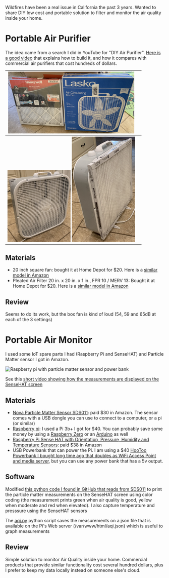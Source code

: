Wildfires have been a real issue in California the past 3 years. Wanted to share DIY low cost and portable solution to filter and monitor the air quality inside your home.

# Portable Air Purifier

The idea came from a search I did in YouTube for "DIY Air Purifier". [Here is a good video](https://youtu.be/YnIvLBe6xUE) that explains how to build it, and how it compares with commercial air purifiers that cost hundreds of dollars.

| <img src="files/DIY-air-purifier-ingredients.JPG" alt="Fan box and filter" width="400"/> | |
|---|---|
| <img src="files/DIY-air-purifier-front.JPG" alt="Front view of home made air purifier" width="200"/>  <img src="files/DIY-air-purifier-back.JPG" alt="Rear view of home made air purifier" width="200"/>  |

## Materials
* 20 inch square fan: bought it at Home Depot for $20. Here is a [similar model in Amazon](https://amzn.to/2COs5aW)
* Pleated Air Filter 20 in. x 20 in. x 1 in., FPR 10 / MERV 13: Bought it at Home Depot for $20. Here is a [similar model in Amazon](https://amzn.to/2Qhy6jE)

## Review

Seems to do its work, but the box fan is kind of loud (54, 59 and 65dB at each of the 3 settings)

# Portable Air Monitor

I used some IoT spare parts I had (Raspberry Pi and SenseHAT) and Particle Matter sensor I got in Amazon.

<img src="files/pi%2BsenseHAT%2Bpowerbank%2Bsensor.JPG" alt="Raspberry pi with particle matter sensor and power bank" width="400"/> 

See this [short video showing how the measurements are displayed on the SenseHAT screen](files/pi-display-pm2.5.mov)

## Materials

* [Nova Particle Matter Sensor SDS011](https://amzn.to/34oscW1): paid $30 in Amazon. The sensor comes with a USB dongle you can use to connect to a computer, or a pi (or similar)
* [Raspberry pi](https://amzn.to/2YpTiZ0): I used a Pi 3b+ I got for $40. You can probably save some money by using a [Raspberry Zero](https://amzn.to/3l3thZk) or an [Arduino](https://amzn.to/2YoPYxB) as well
* [Raspberry Pi Sense HAT with Orientation, Pressure, Humidity and Temperature Sensors](https://amzn.to/2YpT6ZM): paid $38 in Amazon
* USB Powerbank that can power the Pi. I am using a $40 [HooToo Powerbank I bought long time ago that doubles as WiFi Access Point and media server](https://amzn.to/2YpwRmZ), but you can use any power bank that has a 5v output. 

## Software

Modified [this python code I found in GitHub that reads from SDS011](https://gist.github.com/kadamski/92653913a53baf9dd1a8) to print the particle matter measurements on the SenseHAT screen using color coding (the measurement prints green when air quality is good, yellow when moderate and red when elevated). I also capture temperature and presssure using the SenseHAT sensors

The [aqi.py](aqi.py) python script saves the measurements on a json file that is available on the Pi's Web server (/var/www/html/aqi.json) which is useful to graph measurements

## Review

Simple solution to monitor Air Quality inside your home. Commercial products that provide similar functionality cost several hundred dollars, plus I prefer to keep my data locally instead on someone else's cloud.
